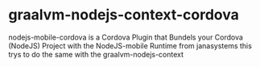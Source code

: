 # graalvm-nodejs-context-cordova
nodejs-mobile-cordova is a Cordova Plugin that Bundels your Cordova (NodeJS) Project with the NodeJS-mobile Runtime from janasystems this trys to do the same with the graalvm-nodejs-context
